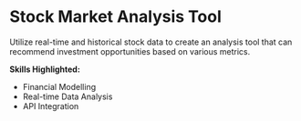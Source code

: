# Stock Market Analysis Tool

Utilize real-time and historical stock data to create an analysis tool that can recommend investment opportunities based on various metrics.

**Skills Highlighted:**

-   Financial Modelling
-   Real-time Data Analysis
-   API Integration
